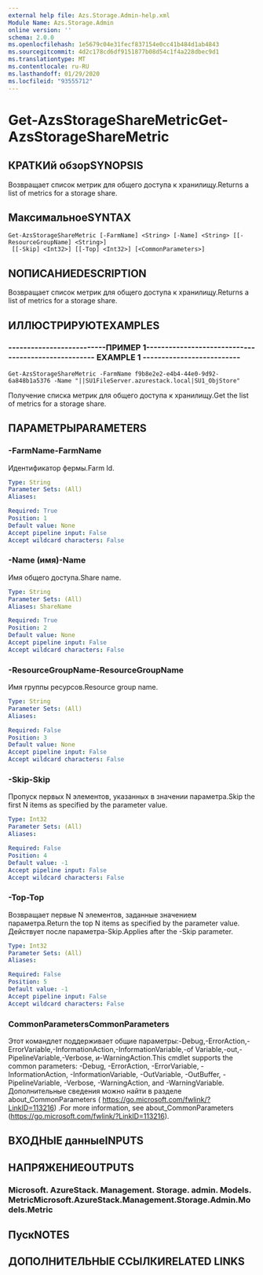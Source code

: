 ```yaml
---
external help file: Azs.Storage.Admin-help.xml
Module Name: Azs.Storage.Admin
online version: ''
schema: 2.0.0
ms.openlocfilehash: 1e5679c04e31fecf837154e0cc41b484d1ab4843
ms.sourcegitcommit: 4d2c178cd6df9151877b08d54c1f4a228dbec9d1
ms.translationtype: MT
ms.contentlocale: ru-RU
ms.lasthandoff: 01/29/2020
ms.locfileid: "93555712"
---
```

# <span data-ttu-id="c77ee-101">Get-AzsStorageShareMetric</span><span class="sxs-lookup"><span data-stu-id="c77ee-101">Get-AzsStorageShareMetric</span></span>

## <span data-ttu-id="c77ee-102">КРАТКИй обзор</span><span class="sxs-lookup"><span data-stu-id="c77ee-102">SYNOPSIS</span></span>
<span data-ttu-id="c77ee-103">Возвращает список метрик для общего доступа к хранилищу.</span><span class="sxs-lookup"><span data-stu-id="c77ee-103">Returns a list of metrics for a storage share.</span></span>

## <span data-ttu-id="c77ee-104">Максимальное</span><span class="sxs-lookup"><span data-stu-id="c77ee-104">SYNTAX</span></span>

```
Get-AzsStorageShareMetric [-FarmName] <String> [-Name] <String> [[-ResourceGroupName] <String>]
 [[-Skip] <Int32>] [[-Top] <Int32>] [<CommonParameters>]
```

## <span data-ttu-id="c77ee-105">NОПИСАНИЕ</span><span class="sxs-lookup"><span data-stu-id="c77ee-105">DESCRIPTION</span></span>
<span data-ttu-id="c77ee-106">Возвращает список метрик для общего доступа к хранилищу.</span><span class="sxs-lookup"><span data-stu-id="c77ee-106">Returns a list of metrics for a storage share.</span></span>

## <span data-ttu-id="c77ee-107">ИЛЛЮСТРИРУЮТ</span><span class="sxs-lookup"><span data-stu-id="c77ee-107">EXAMPLES</span></span>

### <span data-ttu-id="c77ee-108">--------------------------ПРИМЕР 1--------------------------</span><span class="sxs-lookup"><span data-stu-id="c77ee-108">-------------------------- EXAMPLE 1 --------------------------</span></span>
```
Get-AzsStorageShareMetric -FarmName f9b8e2e2-e4b4-44e0-9d92-6a848b1a5376 -Name "||SU1FileServer.azurestack.local|SU1_ObjStore"
```

<span data-ttu-id="c77ee-109">Получение списка метрик для общего доступа к хранилищу.</span><span class="sxs-lookup"><span data-stu-id="c77ee-109">Get the list of metrics for a storage share.</span></span>

## <span data-ttu-id="c77ee-110">ПАРАМЕТРЫ</span><span class="sxs-lookup"><span data-stu-id="c77ee-110">PARAMETERS</span></span>

### <span data-ttu-id="c77ee-111">-FarmName</span><span class="sxs-lookup"><span data-stu-id="c77ee-111">-FarmName</span></span>
<span data-ttu-id="c77ee-112">Идентификатор фермы.</span><span class="sxs-lookup"><span data-stu-id="c77ee-112">Farm Id.</span></span>

```yaml
Type: String
Parameter Sets: (All)
Aliases: 

Required: True
Position: 1
Default value: None
Accept pipeline input: False
Accept wildcard characters: False
```

### <span data-ttu-id="c77ee-113">-Name (имя)</span><span class="sxs-lookup"><span data-stu-id="c77ee-113">-Name</span></span>
<span data-ttu-id="c77ee-114">Имя общего доступа.</span><span class="sxs-lookup"><span data-stu-id="c77ee-114">Share name.</span></span>

```yaml
Type: String
Parameter Sets: (All)
Aliases: ShareName

Required: True
Position: 2
Default value: None
Accept pipeline input: False
Accept wildcard characters: False
```

### <span data-ttu-id="c77ee-115">-ResourceGroupName</span><span class="sxs-lookup"><span data-stu-id="c77ee-115">-ResourceGroupName</span></span>
<span data-ttu-id="c77ee-116">Имя группы ресурсов.</span><span class="sxs-lookup"><span data-stu-id="c77ee-116">Resource group name.</span></span>

```yaml
Type: String
Parameter Sets: (All)
Aliases: 

Required: False
Position: 3
Default value: None
Accept pipeline input: False
Accept wildcard characters: False
```

### <span data-ttu-id="c77ee-117">-Skip</span><span class="sxs-lookup"><span data-stu-id="c77ee-117">-Skip</span></span>
<span data-ttu-id="c77ee-118">Пропуск первых N элементов, указанных в значении параметра.</span><span class="sxs-lookup"><span data-stu-id="c77ee-118">Skip the first N items as specified by the parameter value.</span></span>

```yaml
Type: Int32
Parameter Sets: (All)
Aliases: 

Required: False
Position: 4
Default value: -1
Accept pipeline input: False
Accept wildcard characters: False
```

### <span data-ttu-id="c77ee-119">-Top</span><span class="sxs-lookup"><span data-stu-id="c77ee-119">-Top</span></span>
<span data-ttu-id="c77ee-120">Возвращает первые N элементов, заданные значением параметра.</span><span class="sxs-lookup"><span data-stu-id="c77ee-120">Return the top N items as specified by the parameter value.</span></span>
<span data-ttu-id="c77ee-121">Действует после параметра-Skip.</span><span class="sxs-lookup"><span data-stu-id="c77ee-121">Applies after the -Skip parameter.</span></span>

```yaml
Type: Int32
Parameter Sets: (All)
Aliases: 

Required: False
Position: 5
Default value: -1
Accept pipeline input: False
Accept wildcard characters: False
```

### <span data-ttu-id="c77ee-122">CommonParameters</span><span class="sxs-lookup"><span data-stu-id="c77ee-122">CommonParameters</span></span>
<span data-ttu-id="c77ee-123">Этот командлет поддерживает общие параметры:-Debug,-ErrorAction,-ErrorVariable,-InformationAction,-InformationVariable,-of Variable,-out,-PipelineVariable,-Verbose, и-WarningAction.</span><span class="sxs-lookup"><span data-stu-id="c77ee-123">This cmdlet supports the common parameters: -Debug, -ErrorAction, -ErrorVariable, -InformationAction, -InformationVariable, -OutVariable, -OutBuffer, -PipelineVariable, -Verbose, -WarningAction, and -WarningVariable.</span></span> <span data-ttu-id="c77ee-124">Дополнительные сведения можно найти в разделе about_CommonParameters ( https://go.microsoft.com/fwlink/?LinkID=113216) .</span><span class="sxs-lookup"><span data-stu-id="c77ee-124">For more information, see about_CommonParameters (https://go.microsoft.com/fwlink/?LinkID=113216).</span></span>

## <span data-ttu-id="c77ee-125">ВХОДНЫЕ данные</span><span class="sxs-lookup"><span data-stu-id="c77ee-125">INPUTS</span></span>

## <span data-ttu-id="c77ee-126">НАПРЯЖЕНИЕ</span><span class="sxs-lookup"><span data-stu-id="c77ee-126">OUTPUTS</span></span>

### <span data-ttu-id="c77ee-127">Microsoft. AzureStack. Management. Storage. admin. Models. Metric</span><span class="sxs-lookup"><span data-stu-id="c77ee-127">Microsoft.AzureStack.Management.Storage.Admin.Models.Metric</span></span>

## <span data-ttu-id="c77ee-128">Пуск</span><span class="sxs-lookup"><span data-stu-id="c77ee-128">NOTES</span></span>

## <span data-ttu-id="c77ee-129">ДОПОЛНИТЕЛЬНЫЕ ССЫЛКИ</span><span class="sxs-lookup"><span data-stu-id="c77ee-129">RELATED LINKS</span></span>


